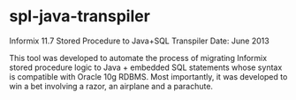 spl-java-transpiler
===================

Informix 11.7 Stored Procedure to Java+SQL Transpiler
Date: June 2013

This tool was developed to automate the process of migrating Informix stored procedure logic to Java + embedded SQL statements whose syntax is compatible with Oracle 10g RDBMS. Most importantly, it was developed to win a bet involving a razor, an airplane and a parachute.
